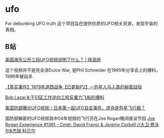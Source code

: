 # ufo
For debunking UFO truth
这个项目旨在提供优质的UFO相关资源，发现宇宙的真相。

## B站
[美国海军公开三段UFO视频说明了什么？ | 晓涵哥](https://www.bilibili.com/video/BV18J411379y)

这个视频并不是完全讲Dulce War, 是Phil Schneider 在1995年分享会上的爆料，1996年被自杀

[【真实事件】1979年道西战争【已更新P2】—外星人与人类的秘密战役](https://www.bilibili.com/video/av17337731)

[Bob Lazar关于51区工作逆向工程反重力飞船的爆料](https://www.bilibili.com/video/BV1RW411b7a5)

[美国防部曝光UFO视频！日本第一起UFO目击事件，虚舟是外星飞行器？](https://www.bilibili.com/video/BV1Fa4y1v7EH)

国防部解密的UFO视频其中04年视频的飞行员在Joe Rogan晚间夜谈节目
[Joe Rogan Experience #1361 - Cmdr. David Fravor & Jeremy Corbell //大卫·费沃尔&杰瑞·科贝尔](https://www.bilibili.com/video/BV1yK41157Vk)
